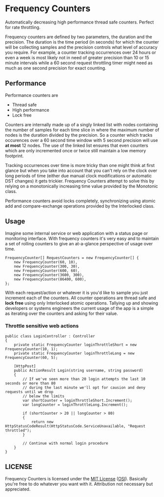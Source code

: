# Frequency Counters #

Automatically decreasing high performance thread safe counters. Perfect for rate throttling.

Frequency counters are defined by two parameters, the duration and the precision. The duration is the time period (in seconds) for which the counter will be collecting samples and the precision controls what level of accuracy you require. For example, a counter tracking occurrences over 24 hours or even a week is most likely not in need of greater precision than 10 or 15 minute intervals while a 60 second request throttling timer might need as much as one second precision for exact counting.

## Performance

Performance counters are

- Thread safe
- High performance
- Lock free

Counters are internally made up of a singly linked list with nodes containing the number of samples for each time slice in where the maximum number of nodes is the duration divided by the precision. So a counter which tracks occurences over a 60 second time window with 5 second precision will use **at most** 12 nodes. The use of the linked list ensures that even counters which are only incremented once or twice still maintain a low memory footprint.

Tracking occurrences over time is more tricky than one might think at first glance but when you take into account that you can't rely on the clock over long periods of time (either due manual clock modifications or automatic DST changes) it gets trickier. Frequency Counters attempt to solve this by relying on a monotonically increasing time value provided by the Monotonic class.

Performance counters avoid locks completely, synchronizing using atomic add and compare-exchange operations provided by the Interlocked class.

## Usage

Imagine some internal service or web application with a status page or monitoring interface. With frequency counters it's very easy and to maintain a set of rolling counters to give an at-a-glance perspective of usage over time.
    
	FrequencyCounter[] RequestCounters = new FrequencyCounter[] {
		new FrequencyCounter(60, 10),
		new FrequencyCounter(300, 30),
		new FrequencyCounter(600, 60),
		new FrequencyCounter(3600, 300),
		new FrequencyCounter(86400, 600),
	};

With each request/action or whatever it is you'd like to sample you just increment each of the counters. All counter operations are thread safe and **lock free** using only Interlocked atomic operations. Tallying up and showing developers or systems engineers the current usage of the app is a simple as iterating over the counters and asking for their value.


### Throttle sensitive web actions

    public class LoginController : Controller
    {
        private static FrequencyCounter loginThrottleShort = new FrequencyCounter(10, 1);
        private static FrequencyCounter loginThrottleLong = new FrequencyCounter(60, 5);

        [HttpPost]
        public ActionResult Login(string username, string password)
        {
            // If we've seen more than 20 login attempts the last 10 seconds or more than 80
            // during the last minute we'll opt for causion and deny requests until we drop
            // below the limits
            var shortCounter = loginThrottleShort.Increment();
            var longCounter = loginThrottleLong.Increment();
            
            if (shortCounter > 20 || longCounter > 80)
            {
                return new HttpStatusCodeResult(HttpStatusCode.ServiceUnavailable, "Request throttled");
            }

            // Continue with normal login procedure
        }
    }

## LICENSE
Frequency Counters is licensed under the [MIT License](https://github.com/markus-olsson/frequency-counters/blob/master/LICENSE.txt) ([OSI](http://www.opensource.org/licenses/mit-license.php)). Basically you're free to do whatever you want with it. Attribution not necessary but appreciated.
